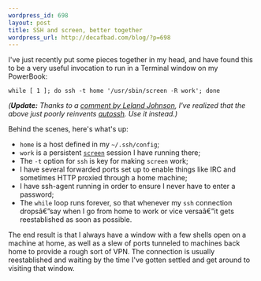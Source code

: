 ```yaml
--- 
wordpress_id: 698
layout: post
title: SSH and screen, better together
wordpress_url: http://decafbad.com/blog/?p=698
---
```

I've just recently put some pieces together in my head, and have found this to be a very useful invocation to run in a Terminal window on my PowerBook:

`while [ 1 ]; do ssh -t home '/usr/sbin/screen -R work'; done`

*(**Update:** Thanks to a [comment by Leland Johnson](http://decafbad.com/blog/2005/09/27/ssh-and-screen-better-together#comment-2052), I've realized that the above just poorly reinvents [autossh](http://www.harding.motd.ca/autossh/).  Use it instead.)*

Behind the scenes, here's what's up:

* `home` is a host defined in my `~/.ssh/config`;
* `work` is a persistent [`screen`](http://www.gnu.org/software/screen/) session I have running there;
* The `-t` option for `ssh` is key for making `screen` work;
* I have several forwarded ports set up to enable things like IRC and sometimes HTTP proxied through a home machine;
* I have ssh-agent running in order to ensure I never have to enter a password; 
* The `while` loop runs forever, so that whenever my `ssh` connection dropsâ€”say when I go from home to work or vice versaâ€”it gets reestablished as soon as possible.

The end result is that I always have a window with a few shells open on a machine at home, as well as a slew of ports tunneled to machines back home to provide a rough sort of VPN.  The connection is usually reestablished and waiting by the time I've gotten settled and get around to visiting that window.

